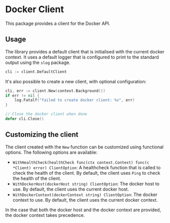 # Docker Client

This package provides a client for the Docker API.

## Usage

The library provides a default client that is initialised with the current docker context. It uses a default logger that is configured to print to the standard output using the `slog` package.

```go
cli := client.DefaultClient
```

It's also possible to create a new client, with optional configuration:

```go
cli, err := client.New(context.Background())
if err != nil {
    log.Fatalf("failed to create docker client: %v", err)
}

// Close the docker client when done
defer cli.Close()
```

## Customizing the client

The client created with the `New` function can be customized using functional options. The following options are available:

- `WithHealthCheck(healthCheck func(ctx context.Context) func(c *Client) error) ClientOption`: A healthcheck function that is called to check the health of the client. By default, the client uses `Ping` to check the health of the client.
- `WithDockerHost(dockerHost string) ClientOption`: The docker host to use. By default, the client uses the current docker host.
- `WithDockerContext(dockerContext string) ClientOption`: The docker context to use. By default, the client uses the current docker context.

In the case that both the docker host and the docker context are provided, the docker context takes precedence.
